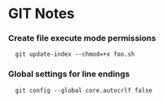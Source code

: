 # GIT Notes

### Create file execute mode permissions
```
  git update-index --chmod=+x foo.sh
```

### Global settings for line endings
```
  git config --global core.autocrlf false
```
